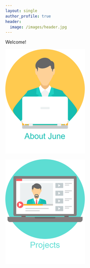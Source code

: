 ```yaml
---
layout: single
author_profile: true
header:
  image: /images/header.jpg
---
```



Welcome!


[![about image](/images/about.png)](/about/)


[![projects image](/images/project.png)](/projects/)
